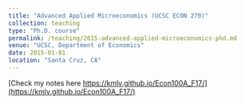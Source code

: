 ```yaml
---
title: "Advanced Applied Microeconomics (UCSC ECON 270)"
collection: teaching
type: "Ph.D. course"
permalink: /teaching/2015-advanced-applied-microeconomics-phd.md
venue: "UCSC, Department of Economics"
date: 2015-01-01
location: "Santa Cruz, CA"
---
```


[Check my notes here https://kmlv.github.io/Econ100A_F17/](https://kmlv.github.io/Econ100A_F17/)

<!-- Heading 1 -->
<!-- ====== -->

<!-- Heading 2 -->
<!-- ====== -->

<!-- Heading 3 -->
<!-- ====== -->

